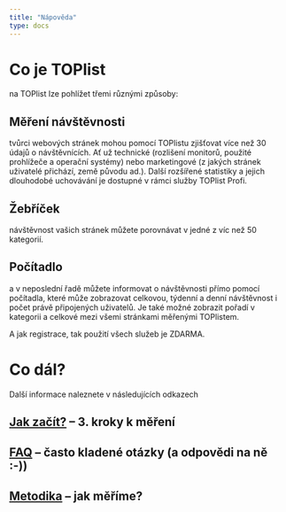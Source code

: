 ```yaml
---
title: "Nápověda"
type: docs
---
```

# Co je TOPlist
na TOPlist lze pohlížet třemi různými způsoby:

## Měření návštěvnosti
tvůrci webových stránek mohou pomocí TOPlistu zjišťovat více než 30 údajů o návštěvnících. Ať už technické (rozlišení monitorů, použité prohlížeče a operační systémy) nebo marketingové (z jakých stránek uživatelé přichází, země původu ad.). Další rozšířené statistiky a jejich dlouhodobé uchovávání je dostupné v rámci služby TOPlist Profi.

## Žebříček
návštěvnost vašich stránek můžete porovnávat v jedné z víc než 50 kategorií.

## Počítadlo
a v neposlední řadě můžete informovat o návštěvnosti přímo pomocí počítadla, které může zobrazovat celkovou, týdenní a denní návštěvnost i počet právě připojených uživatelů. Je také možné zobrazit pořadí v kategorii a celkové mezi všemi stránkami měřenými TOPlistem.

A jak registrace, tak použití všech služeb je ZDARMA.

# Co dál?
Další informace naleznete v následujících odkazech

## [Jak začít?](./jak-zacit/) – 3. kroky k měření
## [FAQ](./faq/) – často kladené otázky (a odpovědi na ně :-))
## [Metodika](./dokumentace/metodika-mereni/) – jak měříme? 
